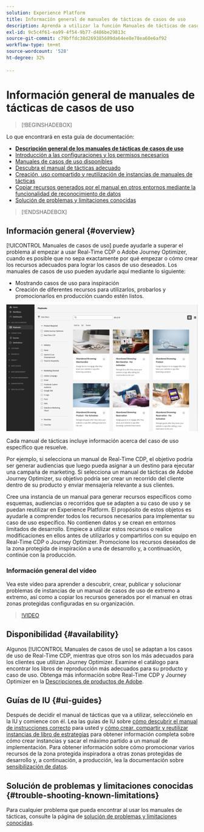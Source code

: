 ```yaml
---
solution: Experience Platform
title: Información general de manuales de tácticas de casos de uso
description: Aprenda a utilizar la función Manuales de tácticas de casos de uso en Experience Platform para empezar a usar varios casos de uso de marketing
exl-id: 9c5c4f61-ea99-4f54-9b77-d486be29813c
source-git-commit: c79bffdc38d269385689da64ee8e78ea60e6af92
workflow-type: tm+mt
source-wordcount: '528'
ht-degree: 32%

---
```


# Información general de manuales de tácticas de casos de uso

>[!BEGINSHADEBOX]

Lo que encontrará en esta guía de documentación:

* **[Descripción general de los manuales de tácticas de casos de uso](#overview)**
* [Introducción a las configuraciones y los permisos necesarios](/help/use-case-playbooks/playbooks/get-started.md)
* [Manuales de casos de uso disponibles](/help/use-case-playbooks/playbooks/playbooks-list.md)
* [Descubra el manual de tácticas adecuado](/help/use-case-playbooks/playbooks/discover.md)
* [Creación, uso compartido y reutilización de instancias de manuales de tácticas](/help/use-case-playbooks/playbooks/create-share-reuse.md)
* [Copiar recursos generados por el manual en otros entornos mediante la funcionalidad de reconocimiento de datos](/help/use-case-playbooks/playbooks/data-awareness.md)
* [Solución de problemas y limitaciones conocidas](troubleshooting.md)

>[!ENDSHADEBOX]

## Información general {#overview}

[!UICONTROL Manuales de casos de uso] puede ayudarle a superar el problema al empezar a usar Real-Time CDP o Adobe Journey Optimizer, cuando es posible que no sepa exactamente por qué empezar o cómo crear los recursos adecuados para lograr los casos de uso deseados. Los manuales de casos de uso pueden ayudarle aquí mediante lo siguiente:

* Mostrando casos de uso para inspiración
* Creación de diferentes recursos para utilizarlos, probarlos y promocionarlos en producción cuando estén listos.

![Vista de todos los manuales de tácticas](/help/use-case-playbooks/assets/playbooks/overview/playbooks-landing-page.png)

Cada manual de tácticas incluye información acerca del caso de uso específico que resuelve.

Por ejemplo, si selecciona un manual de Real-Time CDP, el objetivo podría ser generar audiencias que luego pueda asignar a un destino para ejecutar una campaña de marketing. Si selecciona un manual de tácticas de Adobe Journey Optimizer, su objetivo podría ser crear un recorrido del cliente dentro de su producto y enviar mensajería relevante a sus clientes.

Cree una instancia de un manual para generar recursos específicos como esquemas, audiencias o recorridos que se adapten a su caso de uso y se puedan reutilizar en Experience Platform. El propósito de estos objetos es ayudarle a comprender todos los recursos necesarios para implementar su caso de uso específico. No contienen datos y se crean en entornos limitados de desarrollo. Empiece a utilizar estos recursos o realice modificaciones en ellos antes de utilizarlos y compartirlos con su equipo en Real-Time CDP o Journey Optimizer. Promocione los recursos deseados de la zona protegida de inspiración a una de desarrollo y, a continuación, continúe con la producción.

### Información general del vídeo

Vea este vídeo para aprender a descubrir, crear, publicar y solucionar problemas de instancias de un manual de casos de uso de extremo a extremo, así como a copiar los recursos generados por el manual en otras zonas protegidas configuradas en su organización.

>[!VIDEO](https://video.tv.adobe.com/v/3427058/?learn=on)

## Disponibilidad {#availability}

Algunos [!UICONTROL Manuales de casos de uso] se adaptan a los casos de uso de Real-Time CDP, mientras que otros son los más adecuados para los clientes que utilizan Journey Optimizer. Examine el catálogo para encontrar los libros de reproducción más adecuados para su producto y caso de uso. Obtenga más información sobre Real-Time CDP y Journey Optimizer en la [Descripciones de productos de Adobe](https://helpx.adobe.com/legal/product-descriptions.html?lang=es).

## Guías de IU {#ui-guides}

Después de decidir el manual de tácticas que va a utilizar, selecciónelo en la IU y comience con él. Lea las guías de IU sobre [cómo descubrir el manual de instrucciones correcto](/help/use-case-playbooks/playbooks/discover.md) para usted y [cómo crear, compartir y reutilizar instancias de libro de estrategias](/help/use-case-playbooks/playbooks/create-share-reuse.md) para obtener información completa sobre cómo crear instancias y sacar el máximo partido a un manual de implementación. Para obtener información sobre cómo promocionar varios recursos de la zona protegida inspiradora a otras zonas protegidas de desarrollo y, a continuación, a producción, lea la documentación sobre [sensibilización de datos](/help/use-case-playbooks/playbooks/data-awareness.md).

## Solución de problemas y limitaciones conocidas {#trouble-shooting-known-limitations}

Para cualquier problema que pueda encontrar al usar los manuales de tácticas, consulte la página de [solución de problemas y limitaciones conocidas](/help/use-case-playbooks/playbooks/troubleshooting.md).
